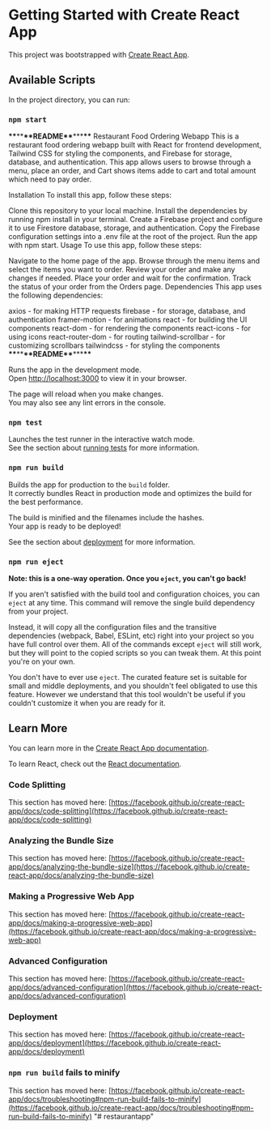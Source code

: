 # Getting Started with Create React App

This project was bootstrapped with [Create React App](https://github.com/facebook/create-react-app).

## Available Scripts

In the project directory, you can run:

### `npm start`

********\*\*********\*\*********\*\*********README********\*\*********\*\*\*********\*\*********
Restaurant Food Ordering Webapp
This is a restaurant food ordering webapp built with React for frontend development, Tailwind CSS for styling the components, and Firebase for storage, database, and authentication. This app allows users to browse through a menu, place an order, and Cart shows items adde to cart and total amount which need to pay order.

Installation
To install this app, follow these steps:

Clone this repository to your local machine.
Install the dependencies by running npm install in your terminal.
Create a Firebase project and configure it to use Firestore database, storage, and authentication.
Copy the Firebase configuration settings into a .env file at the root of the project.
Run the app with npm start.
Usage
To use this app, follow these steps:

Navigate to the home page of the app.
Browse through the menu items and select the items you want to order.
Review your order and make any changes if needed.
Place your order and wait for the confirmation.
Track the status of your order from the Orders page.
Dependencies
This app uses the following dependencies:

axios - for making HTTP requests
firebase - for storage, database, and authentication
framer-motion - for animations
react - for building the UI components
react-dom - for rendering the components
react-icons - for using icons
react-router-dom - for routing
tailwind-scrollbar - for customizing scrollbars
tailwindcss - for styling the components
********\*\*********\*\*********\*\*********README********\*\*********\*\*\*********\*\*********

Runs the app in the development mode.\
Open [http://localhost:3000](http://localhost:3000) to view it in your browser.

The page will reload when you make changes.\
You may also see any lint errors in the console.

### `npm test`

Launches the test runner in the interactive watch mode.\
See the section about [running tests](https://facebook.github.io/create-react-app/docs/running-tests) for more information.

### `npm run build`

Builds the app for production to the `build` folder.\
It correctly bundles React in production mode and optimizes the build for the best performance.

The build is minified and the filenames include the hashes.\
Your app is ready to be deployed!

See the section about [deployment](https://facebook.github.io/create-react-app/docs/deployment) for more information.

### `npm run eject`

**Note: this is a one-way operation. Once you `eject`, you can't go back!**

If you aren't satisfied with the build tool and configuration choices, you can `eject` at any time. This command will remove the single build dependency from your project.

Instead, it will copy all the configuration files and the transitive dependencies (webpack, Babel, ESLint, etc) right into your project so you have full control over them. All of the commands except `eject` will still work, but they will point to the copied scripts so you can tweak them. At this point you're on your own.

You don't have to ever use `eject`. The curated feature set is suitable for small and middle deployments, and you shouldn't feel obligated to use this feature. However we understand that this tool wouldn't be useful if you couldn't customize it when you are ready for it.

## Learn More

You can learn more in the [Create React App documentation](https://facebook.github.io/create-react-app/docs/getting-started).

To learn React, check out the [React documentation](https://reactjs.org/).

### Code Splitting

This section has moved here: [https://facebook.github.io/create-react-app/docs/code-splitting](https://facebook.github.io/create-react-app/docs/code-splitting)

### Analyzing the Bundle Size

This section has moved here: [https://facebook.github.io/create-react-app/docs/analyzing-the-bundle-size](https://facebook.github.io/create-react-app/docs/analyzing-the-bundle-size)

### Making a Progressive Web App

This section has moved here: [https://facebook.github.io/create-react-app/docs/making-a-progressive-web-app](https://facebook.github.io/create-react-app/docs/making-a-progressive-web-app)

### Advanced Configuration

This section has moved here: [https://facebook.github.io/create-react-app/docs/advanced-configuration](https://facebook.github.io/create-react-app/docs/advanced-configuration)

### Deployment

This section has moved here: [https://facebook.github.io/create-react-app/docs/deployment](https://facebook.github.io/create-react-app/docs/deployment)

### `npm run build` fails to minify

This section has moved here: [https://facebook.github.io/create-react-app/docs/troubleshooting#npm-run-build-fails-to-minify](https://facebook.github.io/create-react-app/docs/troubleshooting#npm-run-build-fails-to-minify)
"# restaurantapp"
